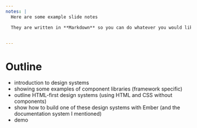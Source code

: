 ```yaml
---
notes: |
  Here are some example slide notes

  They are written in **Markdown** so you can do whatever you would like here


---
```

# Outline

- introduction to design systems
- showing some examples of component libraries (framework specific)
- outline HTML-first design systems (using HTML and CSS without components)
- show how to build one of these design systems with Ember (and the documentation system I mentioned)
- demo
